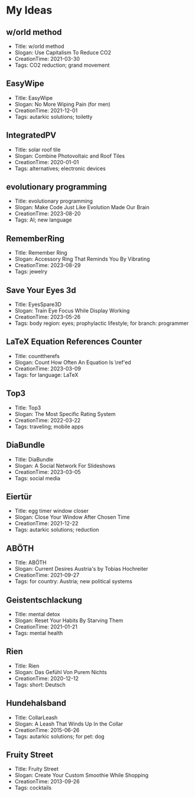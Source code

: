 # My Ideas
## w/orld method
- Title: w/orld method
- Slogan: Use Capitalism To Reduce CO2
- CreationTime: 2021-03-30
- Tags: CO2 reduction; grand movement
## EasyWipe
- Title: EasyWipe
- Slogan: No More Wiping Pain (for men)
- CreationTime: 2021-12-01
- Tags: autarkic solutions; toiletty
## IntegratedPV
- Title: solar roof tile
- Slogan: Combine Photovoltaic and Roof Tiles
- CreationTime: 2020-01-01
- Tags: alternatives; electronic devices
## evolutionary programming
- Title: evolutionary programming
- Slogan: Make Code Just Like Evolution Made Our Brain
- CreationTime: 2023-08-20
- Tags: AI; new language
## RememberRing
- Title: Remember Ring
- Slogan: Accessory Ring That Reminds You By Vibrating
- CreationTime: 2023-08-29
- Tags: jewelry
## Save Your Eyes 3d
- Title: EyesSpare3D
- Slogan: Train Eye Focus While Display Working
- CreationTime: 2023-05-26
- Tags: body region: eyes; prophylactic lifestyle; for branch: programmer
## LaTeX Equation References Counter
- Title: counttherefs
- Slogan: Count How Often An Equation Is \ref'ed
- CreationTime: 2023-03-09
- Tags: for language: LaTeX
## Top3
- Title: Top3
- Slogan: The Most Specific Rating System
- CreationTime: 2022-03-22
- Tags: traveling; mobile apps
## DiaBundle
- Title: DiaBundle
- Slogan: A Social Network For Slideshows
- CreationTime: 2023-03-05
- Tags: social media
## Eiertür
- Title: egg timer window closer
- Slogan: Close Your Window After Chosen Time
- CreationTime: 2021-12-22
- Tags: autarkic solutions; reduction
## ABÖTH
- Title: ABÖTH
- Slogan: Current Desires Austria's by Tobias Hochreiter
- CreationTime: 2021-09-27
- Tags: for country: Austria; new political systems
## Geistentschlackung
- Title: mental detox
- Slogan: Reset Your Habits By Starving Them
- CreationTime: 2021-01-21
- Tags: mental health
## Rien
- Title: Rien
- Slogan: Das Gefühl Von Purem Nichts
- CreationTime: 2020-12-12
- Tags: short: Deutsch
## Hundehalsband
- Title: CollarLeash
- Slogan: A Leash That Winds Up In the Collar
- CreationTime: 2015-06-26
- Tags: autarkic solutions; for pet: dog
## Fruity Street
- Title: Fruity Street 
- Slogan: Create Your Custom Smoothie While Shopping
- CreationTime: 2013-09-26
- Tags: cocktails